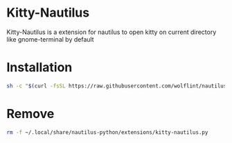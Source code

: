 # Kitty-Nautilus
Kitty-Nautilus is a extension for nautilus to open kitty on current directory like gnome-terminal by default

# Installation

```sh
sh -c "$(curl -fsSL https://raw.githubusercontent.com/wolflint/nautilus-extension-kitty/main/install.sh)"
```

# Remove

```sh
rm -f ~/.local/share/nautilus-python/extensions/kitty-nautilus.py
```
